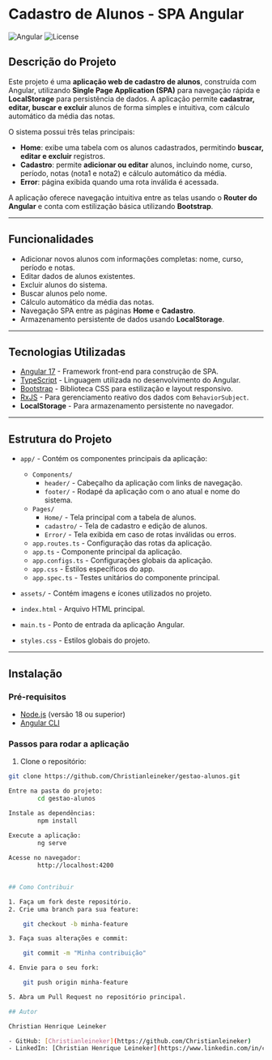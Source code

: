 # Cadastro de Alunos - SPA Angular

![Angular](https://img.shields.io/badge/Angular-v17-red) ![License](https://img.shields.io/badge/License-MIT-green)

## Descrição do Projeto
Este projeto é uma **aplicação web de cadastro de alunos**, construída com Angular, utilizando **Single Page Application (SPA)** para navegação rápida e **LocalStorage** para persistência de dados. A aplicação permite **cadastrar, editar, buscar e excluir** alunos de forma simples e intuitiva, com cálculo automático da média das notas.

O sistema possui três telas principais:

- **Home**: exibe uma tabela com os alunos cadastrados, permitindo **buscar, editar e excluir** registros.  
- **Cadastro**: permite **adicionar ou editar** alunos, incluindo nome, curso, período, notas (nota1 e nota2) e cálculo automático da média.  
- **Error**: página exibida quando uma rota inválida é acessada.

A aplicação oferece navegação intuitiva entre as telas usando o **Router do Angular** e conta com estilização básica utilizando **Bootstrap**.

---

## Funcionalidades

- Adicionar novos alunos com informações completas: nome, curso, período e notas.  
- Editar dados de alunos existentes.  
- Excluir alunos do sistema.  
- Buscar alunos pelo nome.  
- Cálculo automático da média das notas.  
- Navegação SPA entre as páginas **Home** e **Cadastro**.  
- Armazenamento persistente de dados usando **LocalStorage**.

---

## Tecnologias Utilizadas

- [Angular 17](https://angular.io/) - Framework front-end para construção de SPA.  
- [TypeScript](https://www.typescriptlang.org/) - Linguagem utilizada no desenvolvimento do Angular.  
- [Bootstrap](https://getbootstrap.com/) - Biblioteca CSS para estilização e layout responsivo.  
- [RxJS](https://rxjs.dev/) - Para gerenciamento reativo dos dados com `BehaviorSubject`.  
- **LocalStorage** - Para armazenamento persistente no navegador.

---

## Estrutura do Projeto

- `app/` - Contém os componentes principais da aplicação:
  - `Components/`
    - `header/` - Cabeçalho da aplicação com links de navegação.
    - `footer/` - Rodapé da aplicação com o ano atual e nome do sistema.
  - `Pages/`
    - `Home/` - Tela principal com a tabela de alunos.
    - `cadastro/` - Tela de cadastro e edição de alunos.
    - `Error/` - Tela exibida em caso de rotas inválidas ou erros.
  - `app.routes.ts` - Configuração das rotas da aplicação.
  - `app.ts` - Componente principal da aplicação.
  - `app.configs.ts` - Configurações globais da aplicação.
  - `app.css` - Estilos específicos do app.
  - `app.spec.ts` - Testes unitários do componente principal.

- `assets/` - Contém imagens e ícones utilizados no projeto.  
- `index.html` - Arquivo HTML principal.  
- `main.ts` - Ponto de entrada da aplicação Angular.  
- `styles.css` - Estilos globais do projeto.

---

## Instalação

### Pré-requisitos
- [Node.js](https://nodejs.org/en/) (versão 18 ou superior)  
- [Angular CLI](https://angular.io/cli)  

### Passos para rodar a aplicação
1. Clone o repositório:
```bash
git clone https://github.com/Christianleineker/gestao-alunos.git

Entre na pasta do projeto:
        cd gestao-alunos

Instale as dependências:
        npm install
        
Execute a aplicação:
        ng serve

Acesse no navegador:
        http://localhost:4200


## Como Contribuir

1. Faça um fork deste repositório.
2. Crie uma branch para sua feature:

    git checkout -b minha-feature

3. Faça suas alterações e commit:

    git commit -m "Minha contribuição"

4. Envie para o seu fork:

    git push origin minha-feature

5. Abra um Pull Request no repositório principal.

## Autor

Christian Henrique Leineker

- GitHub: [Christianleineker](https://github.com/Christianleineker)  
- LinkedIn: [Christian Henrique Leineker](https://www.linkedin.com/in/christian-leineker/)